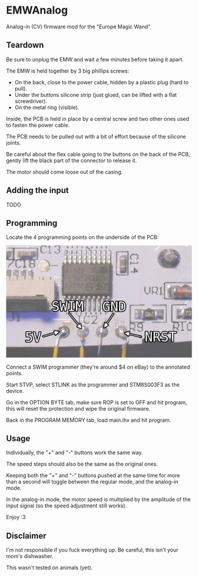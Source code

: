 # EMWAnalog
Analog-in (CV) firmware mod for the "Europe Magic Wand".

## Teardown
Be sure to unplug the EMW and wait a few minutes before taking it apart.

The EMW is held together by 3 big phillips screws:
* On the back, close to the power cable, hidden by a plastic plug (hard to pull).
* Under the buttons silicone strip (just glued, can be lifted with a flat screwdriver).
* On the metal ring (visible).

Inside, the PCB is held in place by a central screw and two other ones used to fasten the power cable.

The PCB needs to be pulled out with a bit of effort because of the silicone joints.

Be careful about the flex cable going to the buttons on the back of the PCB, gently lift the black part of the connector to release it.

The motor should come loose out of the casing.

## Adding the input
TODO

## Programming
Locate the 4 programming points on the underside of the PCB:

![EMW](/pcb.jpg)

Connect a SWIM programmer (they're around $4 on eBay) to the annotated points.

Start STVP, select STLINK as the programmer and STM8S003F3 as the device.

Go in the OPTION BYTE tab, make sure ROP is set to OFF and hit program, this will reset the protection and wipe the original firmware.

Back in the PROGRAM MEMORY tab, load main.ihx and hit program.

## Usage
Individually, the "+" and "-" buttons work the same way.

The speed steps should also be the same as the original ones.


Keeping both the "+" and "-" buttons pushed at the same time for more than a second will toggle between the regular mode, and the analog-in mode.

In the analog-in mode, the motor speed is multiplied by the amplitude of the input signal (so the speed adjustment still works).

Enjoy :3

## Disclaimer
I'm not responsible if you fuck everything up. Be careful, this isn't your mom's dishwasher.

This wasn't tested on animals (yet).
